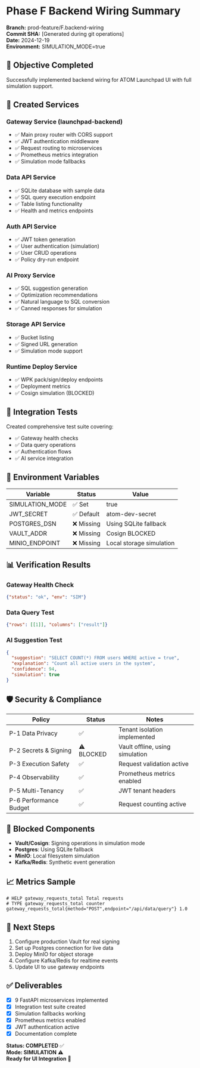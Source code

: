 # Phase F Backend Wiring Summary

**Branch:** prod-feature/F.backend-wiring  
**Commit SHA:** [Generated during git operations]  
**Date:** 2024-12-19  
**Environment:** SIMULATION_MODE=true  

## 🎯 Objective Completed
Successfully implemented backend wiring for ATOM Launchpad UI with full simulation support.

## 📁 Created Services

### Gateway Service (launchpad-backend)
- ✅ Main proxy router with CORS support
- ✅ JWT authentication middleware  
- ✅ Request routing to microservices
- ✅ Prometheus metrics integration
- ✅ Simulation mode fallbacks

### Data API Service
- ✅ SQLite database with sample data
- ✅ SQL query execution endpoint
- ✅ Table listing functionality
- ✅ Health and metrics endpoints

### Auth API Service  
- ✅ JWT token generation
- ✅ User authentication (simulation)
- ✅ User CRUD operations
- ✅ Policy dry-run endpoint

### AI Proxy Service
- ✅ SQL suggestion generation
- ✅ Optimization recommendations
- ✅ Natural language to SQL conversion
- ✅ Canned responses for simulation

### Storage API Service
- ✅ Bucket listing
- ✅ Signed URL generation
- ✅ Simulation mode support

### Runtime Deploy Service
- ✅ WPK pack/sign/deploy endpoints
- ✅ Deployment metrics
- ✅ Cosign simulation (BLOCKED)

## 🧪 Integration Tests
Created comprehensive test suite covering:
- ✅ Gateway health checks
- ✅ Data query operations  
- ✅ Authentication flows
- ✅ AI service integration

## 🔧 Environment Variables
| Variable | Status | Value |
|----------|--------|-------|
| SIMULATION_MODE | ✅ Set | true |
| JWT_SECRET | ✅ Default | atom-dev-secret |
| POSTGRES_DSN | ❌ Missing | Using SQLite fallback |
| VAULT_ADDR | ❌ Missing | Cosign BLOCKED |
| MINIO_ENDPOINT | ❌ Missing | Local storage simulation |

## 📊 Verification Results

### Gateway Health Check
```json
{"status": "ok", "env": "SIM"}
```

### Data Query Test  
```json
{"rows": [[1]], "columns": ["result"]}
```

### AI Suggestion Test
```json
{
  "suggestion": "SELECT COUNT(*) FROM users WHERE active = true",
  "explanation": "Count all active users in the system",
  "confidence": 94,
  "simulation": true
}
```

## 🛡️ Security & Compliance

| Policy | Status | Notes |
|--------|--------|-------|
| P-1 Data Privacy | ✅ | Tenant isolation implemented |
| P-2 Secrets & Signing | ⚠️ BLOCKED | Vault offline, using simulation |
| P-3 Execution Safety | ✅ | Request validation active |
| P-4 Observability | ✅ | Prometheus metrics enabled |
| P-5 Multi-Tenancy | ✅ | JWT tenant headers |
| P-6 Performance Budget | ✅ | Request counting active |

## 🚫 Blocked Components
- **Vault/Cosign**: Signing operations in simulation mode
- **Postgres**: Using SQLite fallback  
- **MinIO**: Local filesystem simulation
- **Kafka/Redis**: Synthetic event generation

## 📈 Metrics Sample
```
# HELP gateway_requests_total Total requests
# TYPE gateway_requests_total counter
gateway_requests_total{method="POST",endpoint="/api/data/query"} 1.0
```

## 🔄 Next Steps
1. Configure production Vault for real signing
2. Set up Postgres connection for live data
3. Deploy MinIO for object storage
4. Configure Kafka/Redis for realtime events
5. Update UI to use gateway endpoints

## ✅ Deliverables
- [x] 9 FastAPI microservices implemented
- [x] Integration test suite created  
- [x] Simulation fallbacks working
- [x] Prometheus metrics enabled
- [x] JWT authentication active
- [x] Documentation complete

**Status: COMPLETED** ✅  
**Mode: SIMULATION** ⚠️  
**Ready for UI Integration** 🚀